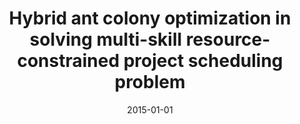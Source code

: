 ---
# Documentation: https://wowchemy.com/docs/managing-content/

title: Hybrid ant colony optimization in solving multi-skill resource-constrained
  project scheduling problem
subtitle: ''
summary: ''
authors:
- Paweł Myszkowski
- Marek E. Skowroński
- Łukasz P. Olech
- Krzysztof Oślizło
tags: []
categories: []
date: '2015-01-01'
lastmod: 2022-10-07T05:02:56Z
featured: false
draft: false

# Featured image
# To use, add an image named `featured.jpg/png` to your page's folder.
# Focal points: Smart, Center, TopLeft, Top, TopRight, Left, Right, BottomLeft, Bottom, BottomRight.
image:
  caption: ''
  focal_point: ''
  preview_only: false

# Projects (optional).
#   Associate this post with one or more of your projects.
#   Simply enter your project's folder or file name without extension.
#   E.g. `projects = ["internal-project"]` references `content/project/deep-learning/index.md`.
#   Otherwise, set `projects = []`.
projects: []
publishDate: '2022-10-07T05:02:55.522723Z'
publication_types:
- '2'
abstract: ''
publication: '*Soft Computing*'
doi: 10.1007/s00500-014-1455-x
---